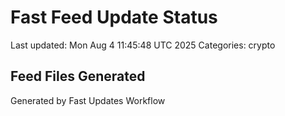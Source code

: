 # Fast Feed Update Status
Last updated: Mon Aug  4 11:45:48 UTC 2025
Categories: crypto

## Feed Files Generated

Generated by Fast Updates Workflow
